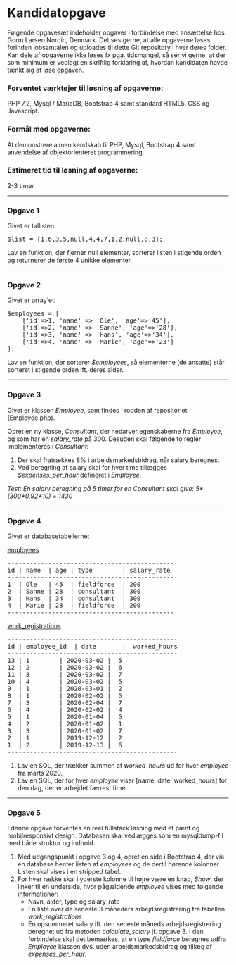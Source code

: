 <h1>Kandidatopgave</h1>

<p>Følgende opgavesæt indeholder opgaver i forbindelse med ansættelse hos Gorm Larsen Nordic, Denmark.
Det ses gerne, at alle opgaverne løses forinden jobsamtalen og uploades til dette Git repository i hver deres folder.
Kan dele af opgaverne ikke løses fx pga. tidsmangel, så ser vi gerne, at der som minimum er vedlagt en skriftlig forklaring af,
hvordan kandidaten havde tænkt sig at løse opgaven.</p>

<h3>Forventet værktøjer til løsning af opgaverne:</h3>
<p>PHP 7.2, Mysql / MariaDB, Bootstrap 4 samt standard HTML5, CSS og Javascript.</p>

<h3>Formål med opgaverne:</h3>
<p>At demonstrere almen kendskab til PHP, Mysql, Bootstrap 4 samt anvendelse af objektorienteret programmering.</p>

<h3>Estimeret tid til løsning af opgaverne:</h3>
<p>2-3 timer</p>

---

<h3>Opgave 1</h3>

<p>Givet er tallisten:</p>

<pre>$list = [1,6,3,5,null,4,4,7,1,2,null,8,3];</pre>

<p>Lav en funktion, der fjerner null elementer, sorterer listen i stigende orden og returnerer de første 4 unikke elementer.</p>

---

<h3>Opgave 2</h3>

<p>Givet er array'et:</p>

<pre>
$employees = [
	['id'=>1, 'name' => 'Ole', 'age'=>'45'],
	['id'=>2, 'name' => 'Sanne', 'age'=>'28'],
	['id'=>3, 'name' => 'Hans', 'age'=>'34'],
	['id'=>4, 'name' => 'Marie', 'age'=>'23']
];
</pre>

<p>Lav en funktion, der sorterer <i>$employees</i>, så elementerne (de ansatte) står sorteret i stigende orden ift. deres alder.</p>

---

<h3>Opgave 3</h3>

<p>Givet er klassen <i>Employee</i>, som findes i rodden af repositoriet (Employee.php).</p>

<p>Opret en ny klasse, <i>Consultant</i>, der nedarver egenskaberne fra <i>Employee</i>, og som har en <i>salary_rate</i> på 300. Desuden skal følgende to regler implementeres i <i>Consultant</i>:</p>

<ol>
<li>Der skal fratrækkes 8% i arbejdsmarkedsbidrag, når salary beregnes.</li>
<li>Ved beregning af salary skal for hver time tillægges <i>$expenses_per_hour</i> defineret i <i>Employee</i>.</li>
</ol>

<i>Test: En salary beregning på 5 timer for en Consultant skal give: 5*(300*0,92+10) = 1430</i>

---

<h3>Opgave 4</h3>

<p>Givet er databasetabellerne:</p>

<p><u>employees</u></p>
<pre>
---------------------------------------------
id | name  | age | type        | salary_rate
---------------------------------------------
1  | Ole   | 45  | fieldforce  | 200
2  | Sanne | 28  | consultant  | 300
3  | Hans  | 34  | consultant  | 300
4  | Marie | 23  | fieldforce  | 200
---------------------------------------------
</pre>

<p><u>work_registrations</u></p>
<pre>
----------------------------------------------
id | employee_id  | date       |  worked_hours
----------------------------------------------
13 | 1   	  | 2020-03-02 |  5
12 | 2 	  	  | 2020-03-02 |  6
11 | 3  	  | 2020-03-02 |  7
10 | 4 	  	  | 2020-03-02 |  5
9  | 1   	  | 2020-03-01 |  2
8  | 1   	  | 2020-02-02 |  5
7  | 3  	  | 2020-02-04 |  7
6  | 4 	  	  | 2020-02-02 |  4
5  | 1   	  | 2020-01-04 |  5
4  | 2 	  	  | 2020-01-02 |  1
3  | 3  	  | 2020-01-02 |  7
2  | 1   	  | 2019-12-12 |  2
1  | 2 	  	  | 2019-12-13 |  6
----------------------------------------------
</pre>

<ol>
<li>Lav en SQL, der trækker summen af <i>worked_hours</i> ud for hver <i>employee</i> fra marts 2020.</li>
<li>Lav en SQL, der for hver <i>employee</i> viser [name, date, worked_hours] for den dag, der er arbejdet færrest timer.</li>
</ol>

---

<h3>Opgave 5</h3>

<p>I denne opgave forventes en reel fullstack løsning med et pænt og mobilresponsivt design. Databasen skal vedlægges som en mysqldump-fil med både struktur og indhold.</p>

<ol>
<li>Med udgangspunkt i opgave 3 og 4, opret en side i Bootstrap 4, der via en database henter listen af <i>employees</i> og de dertil hørende kolonner. Listen skal vises i en stripped tabel.</li>
<li>
  For hver række skal i yderste kolonne til højre være en knap, <i>Show</i>, der linker til en underside, hvor pågældende <i>employee</i> vises med følgende informationer:
  <ul>
   <li>Navn, alder, type og salary_rate</li>
   <li>En liste over de seneste 3 måneders arbejdsregistrering fra tabellen <i>work_registrations</i></li>
   <li>En opsummeret salary ift. den seneste måneds arbejdsregistrering beregnet ud fra metoden <i>calculate_salary</i> jf. opgave 3. I den forbindelse skal det bemærkes, at en type <i>fieldforce</i> beregnes udfra <i>Employee</i> klassen dvs. uden arbejdsmarkedsbidrag og tillæg af <i>expenses_per_hour</i>.</li>
   </ul>
</li>
</ol>
